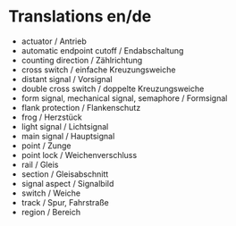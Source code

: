 # Translations en/de
- actuator / Antrieb
- automatic endpoint cutoff / Endabschaltung
- counting direction / Zählrichtung
- cross switch / einfache Kreuzungsweiche
- distant signal / Vorsignal
- double cross switch / doppelte Kreuzungsweiche
- form signal, mechanical signal, semaphore / Formsignal
- flank protection / Flankenschutz
- frog / Herzstück
- light signal / Lichtsignal
- main signal / Hauptsignal
- point / Zunge
- point lock / Weichenverschluss
- rail / Gleis
- section / Gleisabschnitt
- signal aspect / Signalbild
- switch / Weiche
- track / Spur, Fahrstraße
- region / Bereich
